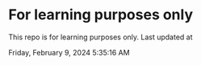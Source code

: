 # For learning purposes only
This repo is for learning purposes only.
Last updated at

Friday, February 9, 2024 5:35:16 AM

